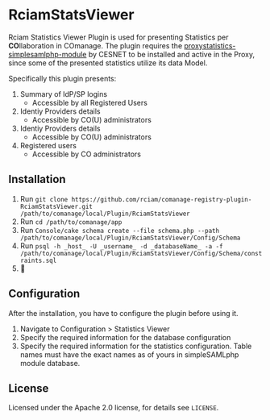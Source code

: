 # RciamStatsViewer
Rciam Statistics Viewer Plugin is used for presenting Statistics per **CO**llaboration in COmanage.
The plugin requires the [proxystatistics-simplesamlphp-module](https://github.com/CESNET/proxystatistics-simplesamlphp-module) by CESNET to be installed and active in the Proxy, since some of the presented statistics utilize its data Model. 

Specifically this plugin presents:
1. Summary of IdP/SP logins
   - Accessible by all Registered Users
2. Identiy Providers details
   - Accessible by CO(U) administrators
3. Identiy Providers details
   - Accessible by CO(U) administrators
4. Registered users   
   - Accessible by CO administrators


## Installation

1. Run `git clone https://github.com/rciam/comanage-registry-plugin-RciamStatsViewer.git /path/to/comanage/local/Plugin/RciamStatsViewer`
2. Run `cd /path/to/comanage/app`
3. Run `Console/cake schema create --file schema.php --path /path/to/comanage/local/Plugin/RciamStatsViewer/Config/Schema`
4. Run `psql -h _host_ -U _username_ -d _databaseName_ -a -f /path/to/comanage/local/Plugin/RciamStatsViewer/Config/Schema/constraints.sql`
5. 🍺

## Configuration

After the installation, you have to configure the plugin before using it. 
1. Navigate to Configuration > Statistics Viewer
2. Specify the required information for the database configuration
3. Specify the required information for the statistics configuration. Table names must have the exact names as of yours in simpleSAMLphp module database.

## License

Licensed under the Apache 2.0 license, for details see `LICENSE`.
